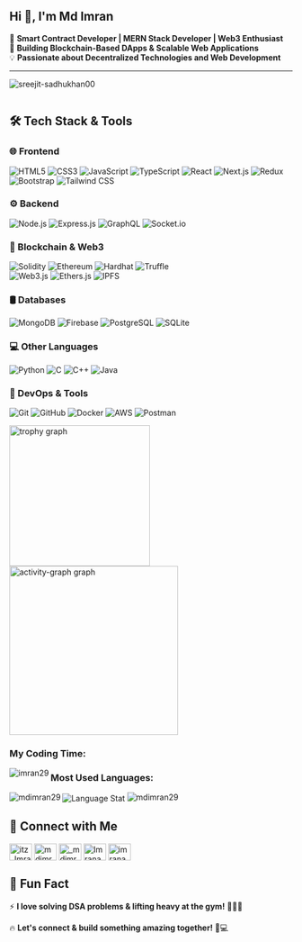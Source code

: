 ## Hi 👋, I'm Md Imran  
🚀 **Smart Contract Developer | MERN Stack Developer | Web3 Enthusiast**  
🔗 **Building Blockchain-Based DApps & Scalable Web Applications**  
💡 **Passionate about Decentralized Technologies and Web Development**

---
<p align="left"> <img src="https://komarev.com/ghpvc/?username=sreejit-sadhukhan00&label=Profile%20views&color=0e75b6&style=flat" alt="sreejit-sadhukhan00" /> </p>

<p align="left"> <a href="https://twitter.com/" target="blank"><img src="https://img.shields.io/twitter/follow/?logo=twitter&style=for-the-badge" alt="" /></a> </p>

## **🛠️ Tech Stack & Tools**  

### **🌐 Frontend**  
![HTML5](https://img.shields.io/badge/-HTML5-E34F26?style=for-the-badge&logo=html5&logoColor=white)  ![CSS3](https://img.shields.io/badge/-CSS3-1572B6?style=for-the-badge&logo=css3)  ![JavaScript](https://img.shields.io/badge/-JavaScript-F7DF1E?style=for-the-badge&logo=javascript&logoColor=black)  ![TypeScript](https://img.shields.io/badge/-TypeScript-007ACC?style=for-the-badge&logo=typescript&logoColor=white)  ![React](https://img.shields.io/badge/-React-61DAFB?style=for-the-badge&logo=react&logoColor=black)  ![Next.js](https://img.shields.io/badge/-Next.js-000000?style=for-the-badge&logo=next.js)  ![Redux](https://img.shields.io/badge/-Redux-764ABC?style=for-the-badge&logo=redux)  ![Bootstrap](https://img.shields.io/badge/-Bootstrap-7952B3?style=for-the-badge&logo=bootstrap)  ![Tailwind CSS](https://img.shields.io/badge/-TailwindCSS-38B2AC?style=for-the-badge&logo=tailwind-css)  

### **⚙️ Backend**  
![Node.js](https://img.shields.io/badge/-Node.js-339933?style=for-the-badge&logo=node.js)  ![Express.js](https://img.shields.io/badge/-Express.js-000000?style=for-the-badge&logo=express&logoColor=white)  ![GraphQL](https://img.shields.io/badge/-GraphQL-E10098?style=for-the-badge&logo=graphql)  ![Socket.io](https://img.shields.io/badge/-Socket.io-010101?style=for-the-badge&logo=socket.io&logoColor=white)  

### **🔗 Blockchain & Web3**  
![Solidity](https://img.shields.io/badge/-Solidity-363636?style=for-the-badge&logo=solidity)  ![Ethereum](https://img.shields.io/badge/-Ethereum-3C3C3D?style=for-the-badge&logo=ethereum)  ![Hardhat](https://img.shields.io/badge/-Hardhat-FEBA06?style=for-the-badge&logo=hardhat&logoColor=black)  ![Truffle](https://img.shields.io/badge/-Truffle-5E464D?style=for-the-badge&logo=truffle)  
![Web3.js](https://img.shields.io/badge/-Web3.js-F16822?style=for-the-badge&logo=web3.js)  ![Ethers.js](https://img.shields.io/badge/-Ethers.js-FF9900?style=for-the-badge&logo=ethereum)  ![IPFS](https://img.shields.io/badge/-IPFS-65C2CB?style=for-the-badge&logo=ipfs)  

### **🛢️ Databases**  
![MongoDB](https://img.shields.io/badge/-MongoDB-47A248?style=for-the-badge&logo=mongodb)  ![Firebase](https://img.shields.io/badge/-Firebase-FFCA28?style=for-the-badge&logo=firebase)  ![PostgreSQL](https://img.shields.io/badge/-PostgreSQL-336791?style=for-the-badge&logo=postgresql)  ![SQLite](https://img.shields.io/badge/-SQLite-003B57?style=for-the-badge&logo=sqlite)  

### **💻 Other Languages**  
![Python](https://img.shields.io/badge/-Python-3776AB?style=for-the-badge&logo=python)  ![C](https://img.shields.io/badge/-C-A8B9CC?style=for-the-badge&logo=c)  ![C++](https://img.shields.io/badge/-C++-00599C?style=for-the-badge&logo=c%2B%2B)  ![Java](https://img.shields.io/badge/-Java-007396?style=for-the-badge&logo=java)  

### **🔧 DevOps & Tools**  
![Git](https://img.shields.io/badge/-Git-F05032?style=for-the-badge&logo=git)  ![GitHub](https://img.shields.io/badge/-GitHub-181717?style=for-the-badge&logo=github)  ![Docker](https://img.shields.io/badge/-Docker-2496ED?style=for-the-badge&logo=docker)  ![AWS](https://img.shields.io/badge/-AWS-232F3E?style=for-the-badge&logo=amazon-aws)  ![Postman](https://img.shields.io/badge/-Postman-FF6C37?style=for-the-badge&logo=postman)  

<img src="https://github-profile-trophy.vercel.app?username=mdimran29&theme=dracula&column=4&row=2&margin-w=8&margin-h=8&no-bg=true&no-frame=false&order=4" height="250" alt="trophy graph"  />
<img src="https://github-readme-activity-graph.vercel.app/graph?username=mdimran29&radius=16&theme=react&area=true&order=5" height="300" alt="activity-graph graph"  />

<h3 align="left">My Coding Time: </h3>
     <img
        align="left"
        src="https://github-readme-stats.vercel.app/api/wakatime?username=imran29&layout=compact"
        alt="imran29"
    />
<h3 align="left">Most Used Languages: </h3>
<div>
     	<img 
	align="center"
	src="https://github-readme-stats.vercel.app/api/top-langs/?username=mdimran29&layout=compact" 
	alt="Language Stat" 
	/>

  <img align="left" src="https://github-profile-summary-cards.vercel.app/api/cards/most-commit-language?username=mdimran29" alt="mdimran29" />
  <img src="https://github-profile-summary-cards.vercel.app/api/cards/repos-per-language?username=mdimran29" alt="mdimran29" />
</div>
  

 

## **🔗 Connect with Me**  

<p align="left">
    <a href="https://x.com/itz_Imran29" target="blank"
        ><img
            align="center"
            src="https://raw.githubusercontent.com/rahuldkjain/github-profile-readme-generator/master/src/images/icons/Social/twitter.svg"
            alt="itz_Imran29"
            height="30"
            width="40"
    /></a>
    <a href="https://www.linkedin.com/in/mdimran29/" target="blank"
        ><img
            align="center"
            src="https://raw.githubusercontent.com/rahuldkjain/github-profile-readme-generator/master/src/images/icons/Social/linked-in-alt.svg"
            alt="mdimran29"
            height="30"
            width="40"
    /></a>
    <a href="https://instagram.com/_mdimran._" target="blank"
        ><img
            align="center"
            src="https://raw.githubusercontent.com/rahuldkjain/github-profile-readme-generator/master/src/images/icons/Social/instagram.svg"
            alt="_mdimran._"
            height="30"
            width="40"
    /></a>
    <a href="https://leetcode.com/u/Imranansari786/" target="blank"
        ><img
            align="center"
            src="https://raw.githubusercontent.com/rahuldkjain/github-profile-readme-generator/master/src/images/icons/Social/leet-code.svg"
            alt="Imranansari786"
            height="30"
            width="40"
    /></a>
    <a href="https://www.geeksforgeeks.org/user/imranansar2nqe/" target="blank"
        ><img
            align="center"
            src="https://raw.githubusercontent.com/rahuldkjain/github-profile-readme-generator/master/src/images/icons/Social/geeks-for-geeks.svg"
            alt="imranansar2nqe"
            height="30"
            width="40"
    /></a>
</p>



## **📢 Fun Fact**  
⚡ **I love solving DSA problems & lifting heavy at the gym!** 🏋️‍♂️🔥  


🔥 **Let's connect & build something amazing together!** 🚀💻
